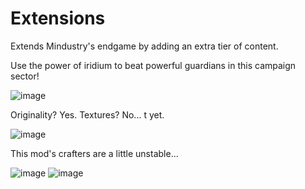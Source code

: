 # Extensions
Extends Mindustry's endgame by adding an extra tier of content.

Use the power of iridium to beat powerful guardians in this campaign sector!

![image](https://github.com/BalaM314/extensions/assets/71201189/bad10e0d-a02a-4cd1-b8a1-9e4ac318b2fc)

Originality? Yes. Textures? No... t yet.

![image](https://github.com/BalaM314/extensions/assets/71201189/ade3db92-2e9f-49e4-bf2e-04df0804bd62)

This mod's crafters are a little unstable...

![image](https://github.com/BalaM314/extensions/assets/71201189/9e754813-31ac-42d7-9546-176dce2ae01c)
![image](https://github.com/BalaM314/extensions/assets/71201189/371579e2-faef-4523-84d3-a972e15bc67a)
